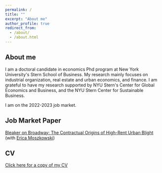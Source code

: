 ```yaml
---
permalink: /
title: ""
excerpt: "About me"
author_profile: true
redirect_from: 
  - /about/
  - /about.html
---
```


About me
----------------------------------------
I am a doctoral candidate in economics Phd program at New York University's Stern School of Business. My research mainly focuses on industrial organization, real estate and urban economics, and finance. I am grateful to have my research supported by NYU Stern's Center for Global Economics and Business, and the NYU Stern Center for Sustainable Business.

I am on the 2022-2023 job market. 


Job Market Paper
----------------------------------------
[Bleaker on Broadway: The Contractual Origins of High-Rent Urban Blight](https://dstackman.github.io/files/stackman_jmp.pdf) (with [Erica Moszkowski](https://www.ericamoszkowski.com/home))


CV
------
[Click here for a copy of my CV](https://dstackman.github.io/files/stackman_cv.pdf)


